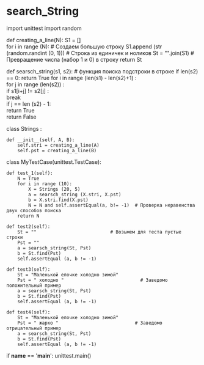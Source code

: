 # search_String
import unittest
import random

def creating_a_line(N):
    S1 = []  
    for i in range (N):                           # Создаем большую строку
        S1.append (str (random.randint (0, 1)))   #  Строка из единичек и ноликов
    St = "".join(S1)                              # Превращение числа (набор 1 и 0) в строку
    return St

def searsch_string(s1, s2):                     # функция поиска подстроки в строке
    if len(s2) == 0:
        return True
    for i in range (len(s1) - len(s2)+1) :     
        for j in range (len(s2)) :           
            if s1[i+j] != s2[j] :            
                break               
            if j == len (s2) - 1:            
                return True               
    return False

class Strings :
    
    def __init__(self, A, B):
        self.stri = creating_a_line(A)
        self.pst = creating_a_line(B)
    
class MyTestCase(unittest.TestCase):    
    
    def test_1(self):
        N = True
        for i in range (10):
            X = Strings (20, 5)
            a = searsch_string (X.stri, X.pst)
            b = X.stri.find(X.pst)
            N = N and self.assertEqual(a, b!= -1)  # Проверка неравенства двух способов поиска
        return N

    def test2(self):
        St = ""                           # Возьмем для теста пустые строки
        Pst = ""
        a = searsch_string(St, Pst)
        b = St.find(Pst)
        self.assertEqual (a, b != -1)     

    def test3(self):
        St = "Маленькой елочке холодно зимой"                            
        Pst = " холодно "                            # Заведомо положительный пример
        a = searsch_string(St, Pst)
        b = St.find(Pst)
        self.assertEqual (a, b != -1)     
    
    def test4(self):
        St = "Маленькой елочке холодно зимой"                            
        Pst = " жарко "                            # Заведомо отрицательный пример
        a = searsch_string(St, Pst)
        b = St.find(Pst)
        self.assertEqual (a, b != -1)         
    
if __name__ == '__main__':
    unittest.main()
